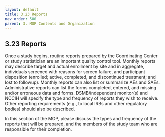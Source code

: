 ```yaml
---
layout: default
title: 3.23 Reports
nav_order: 500
parent: 3. MOP Contents and Organization
---
```


## 3.23 Reports

Once a study begins, routine reports prepared by the Coordinating Center
or study statistician are an important quality control tool. Monthly
reports may describe target and actual enrollment by site and in
aggregate, individuals screened with reasons for screen failure, and
participant disposition (enrolled; active, completed, and discontinued
treatment; and lost to followup). Monthly reports can also list or
summarize AEs and SAEs. Administrative reports can list the forms
completed, entered, and missing and/or erroneous data and forms.
DSMB/independent monitor(s) and NCCIH will specify the type and
frequency of reports they wish to receive. Other reporting requirements
(e.g., to local IRBs and other regulatory bodies) should also be
described.

In this section of the MOP, please discuss the types and frequency of
the reports that will be prepared, and the members of the study team who
are responsible for their completion.

